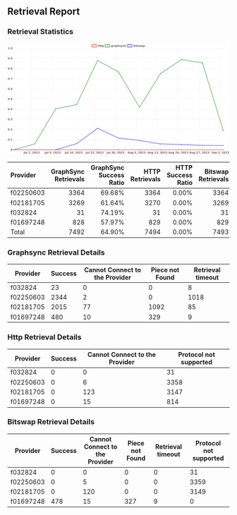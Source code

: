 ## Retrieval Report
### Retrieval Statistics
<img src="https://raw.githubusercontent.com/data-preservation-programs/filplus-checker-assets/main/filecoin-project/filecoin-plus-large-datasets/issues/2040/1694100011417.png"/>

| Provider  | GraphSync Retrievals | GraphSync Success Ratio | HTTP Retrievals | HTTP Success Ratio | Bitswap Retrievals | Bitswap Success Ratio |
| :-------- | -------------------: | ----------------------: | --------------: | -----------------: | -----------------: | --------------------: |
| f02250603 |                 3364 |                  69.68% |            3364 |              0.00% |               3364 |                 0.00% |
| f02181705 |                 3269 |                  61.64% |            3270 |              0.00% |               3269 |                 0.00% |
| f032824   |                   31 |                  74.19% |              31 |              0.00% |                 31 |                 0.00% |
| f01697248 |                  828 |                  57.97% |             829 |              0.00% |                829 |                57.66% |
| Total     |                 7492 |                  64.90% |            7494 |              0.00% |               7493 |                 6.38% |

### Graphsync Retrieval Details
| Provider  | Success | Cannot Connect to the Provider | Piece not Found | Retrieval timeout |
| --------- | ------- | ------------------------------ | --------------- | ----------------- |
| f032824   | 23      | 0                              | 0               | 8                 |
| f02250603 | 2344    | 2                              | 0               | 1018              |
| f02181705 | 2015    | 77                             | 1092            | 85                |
| f01697248 | 480     | 10                             | 329             | 9                 |

### Http Retrieval Details
| Provider  | Success | Cannot Connect to the Provider | Protocol not supported |
| --------- | ------- | ------------------------------ | ---------------------- |
| f032824   | 0       | 0                              | 31                     |
| f02250603 | 0       | 6                              | 3358                   |
| f02181705 | 0       | 123                            | 3147                   |
| f01697248 | 0       | 15                             | 814                    |

### Bitswap Retrieval Details
| Provider  | Success | Cannot Connect to the Provider | Piece not Found | Retrieval timeout | Protocol not supported |
| --------- | ------- | ------------------------------ | --------------- | ----------------- | ---------------------- |
| f032824   | 0       | 0                              | 0               | 0                 | 31                     |
| f02250603 | 0       | 5                              | 0               | 0                 | 3359                   |
| f02181705 | 0       | 120                            | 0               | 0                 | 3149                   |
| f01697248 | 478     | 15                             | 327             | 9                 | 0                      |
